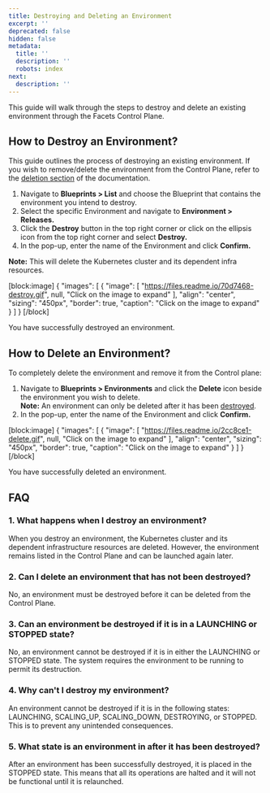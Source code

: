 ```yaml
---
title: Destroying and Deleting an Environment
excerpt: ''
deprecated: false
hidden: false
metadata:
  title: ''
  description: ''
  robots: index
next:
  description: ''
---
```

This guide will walk through the steps to destroy and delete an existing environment through the Facets Control Plane.

## How to Destroy an Environment?

This guide outlines the process of destroying an existing environment. If you wish to remove/delete the environment from the Control Plane, refer to the [deletion section](https://readme.facets.cloud/docs/destroying-and-deleting-an-environment#how-to-delete-an-environment) of the documentation.

1. Navigate to **Blueprints > List** and choose the Blueprint that contains the environment you intend to destroy.
2. Select the specific Environment and navigate to **Environment > Releases.**
3. Click the **Destroy** button in the top right corner or click on the ellipsis icon from the top right corner and select **Destroy.**
4. In the pop-up, enter the name of the Environment and click **Confirm.**

**Note:** This will delete the Kubernetes cluster and its dependent infra resources.

[block:image]
{
  "images": [
    {
      "image": [
        "https://files.readme.io/70d7468-destroy.gif",
        null,
        "Click on the image to expand"
      ],
      "align": "center",
      "sizing": "450px",
      "border": true,
      "caption": "Click on the image to expand"
    }
  ]
}
[/block]


You have successfully destroyed an environment.

## How to Delete an Environment?

To completely delete the environment and remove it from the Control plane:

1. Navigate to **Blueprints > Environments** and click the **Delete** icon beside the environment you wish to delete.  
   **Note:** An environment can only be deleted after it has been [destroyed](https://readme.facets.cloud/docs/destroying-and-deleting-an-environment#how-to-destroy-an-environment).
2. In the pop-up, enter the name of the Environment and click **Confirm.**

[block:image]
{
  "images": [
    {
      "image": [
        "https://files.readme.io/2cc8ce1-delete.gif",
        null,
        "Click on the image to expand"
      ],
      "align": "center",
      "sizing": "450px",
      "border": true,
      "caption": "Click on the image to expand"
    }
  ]
}
[/block]


You have successfully deleted an environment.

## FAQ

### 1. What happens when I destroy an environment?

When you destroy an environment, the Kubernetes cluster and its dependent infrastructure resources are deleted. However, the environment remains listed in the Control Plane and can be launched again later.

### 2. Can I delete an environment that has not been destroyed?

No, an environment must be destroyed before it can be deleted from the Control Plane.

### 3. Can an environment be destroyed if it is in a LAUNCHING or STOPPED state?

No, an environment cannot be destroyed if it is in either the LAUNCHING or STOPPED state. The system requires the environment to be running to permit its destruction.

### 4. Why can't I destroy my environment?

An environment cannot be destroyed if it is in the following states: LAUNCHING, SCALING_UP, SCALING_DOWN, DESTROYING, or STOPPED. This is to prevent any unintended consequences.

### 5. What state is an environment in after it has been destroyed?

After an environment has been successfully destroyed, it is placed in the STOPPED state. This means that all its operations are halted and it will not be functional until it is relaunched.
